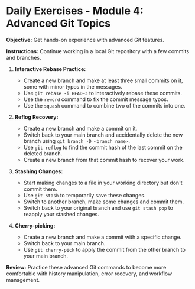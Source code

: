 # Daily Exercises - Module 4: Advanced Git Topics

**Objective:** Get hands-on experience with advanced Git features.

**Instructions:** Continue working in a local Git repository with a few commits and branches.

1.  **Interactive Rebase Practice:**

    - Create a new branch and make at least three small commits on it, some with minor typos in the messages.
    - Use `git rebase -i HEAD~3` to interactively rebase these commits.
    - Use the `reword` command to fix the commit message typos.
    - Use the `squash` command to combine two of the commits into one.

2.  **Reflog Recovery:**

    - Create a new branch and make a commit on it.
    - Switch back to your main branch and accidentally delete the new branch using `git branch -D <branch_name>`.
    - Use `git reflog` to find the commit hash of the last commit on the deleted branch.
    - Create a new branch from that commit hash to recover your work.

3.  **Stashing Changes:**

    - Start making changes to a file in your working directory but don't commit them.
    - Use `git stash` to temporarily save these changes.
    - Switch to another branch, make some changes and commit them.
    - Switch back to your original branch and use `git stash pop` to reapply your stashed changes.

4.  **Cherry-picking:**
    - Create a new branch and make a commit with a specific change.
    - Switch back to your main branch.
    - Use `git cherry-pick` to apply the commit from the other branch to your main branch.

**Review:** Practice these advanced Git commands to become more comfortable with history manipulation, error recovery, and workflow management.
